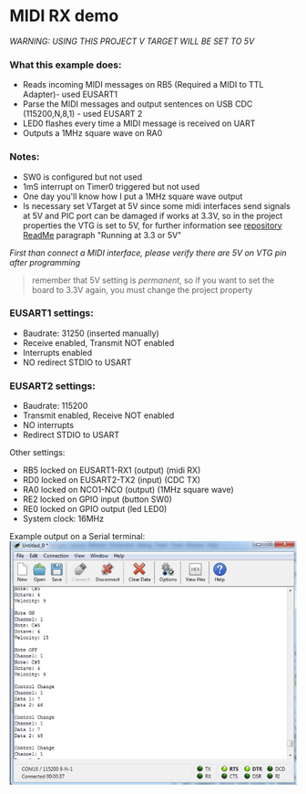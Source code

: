 # MIDI RX demo

*WARNING: USING THIS PROJECT V TARGET WILL BE SET TO 5V*   

### What this example does:
- Reads incoming MIDI messages on RB5 (Required a MIDI to TTL Adapter)- used EUSART1
- Parse the MIDI messages and output sentences on USB CDC (115200,N,8,1) - used EUSART 2
- LED0 flashes every time a MIDI message is received on UART
- Outputs a 1MHz square wave on RA0

### Notes:
- SW0 is configured but not used  
- 1mS interrupt on Timer0 triggered but not used
- One day you'll know how I put a 1MHz square wave output
- Is necessary set VTarget at 5V since some midi interfaces send signals at 5V and PIC port can be damaged if works at 3.3V, so in the project properties the VTG is set to 5V, for further information see [repository ReadMe](https://github.com/Cyb3rn0id/Microchip_Curiosity_Nano_Examples#running-at-5-or-33v) paragraph "Running at 3.3 or 5V"

*First than connect a MIDI interface, please verify there are 5V on VTG pin after programming*   
>remember that 5V setting is *permanent*, so if you want to set the board to 3.3V again, you must change the project property

### EUSART1 settings:
- Baudrate: 31250 (inserted manually)
- Receive enabled, Transmit NOT enabled
- Interrupts enabled
- NO redirect STDIO to USART

### EUSART2 settings:  
- Baudrate: 115200
- Transmit enabled, Receive NOT enabled
- NO interrupts
- Redirect STDIO to USART

Other settings:
- RB5 locked on EUSART1-RX1 (output)  (midi RX)
- RD0 locked on EUSART2-TX2 (input)   (CDC TX)
- RA0 locked on NCO1-NCO (output)     (1MHz square wave)
- RE2 locked on GPIO input            (button SW0)
- RE0 locked on GPIO output           (led LED0)
- System clock: 16MHz

Example output on a Serial terminal:  
![Serial terminal](../assets/MIDI_Receive_Demo.jpg)

